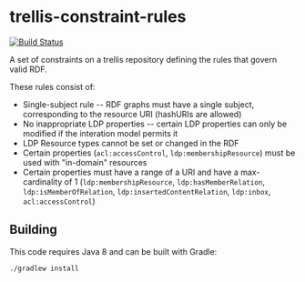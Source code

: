 # trellis-constraint-rules

[![Build Status](https://travis-ci.org/acoburn/trellis-constraint-rules.png?branch=master)](https://travis-ci.org/acoburn/trellis-constraint-rules)

A set of constraints on a trellis repository defining the rules that govern valid RDF.

These rules consist of:

  * Single-subject rule -- RDF graphs must have a single subject, corresponding to the resource URI (hashURIs are allowed)
  * No inappropriate LDP properties -- certain LDP properties can only be modified if the interation model permits it
  * LDP Resource types cannot be set or changed in the RDF
  * Certain properties (`acl:accessControl`, `ldp:membershipResource`) must be used with "in-domain" resources
  * Certain properties must have a range of a URI and have a max-cardinality of 1 (`ldp:membershipResource`, `ldp:hasMemberRelation`, `ldp:isMemberOfRelation`, `ldp:insertedContentRelation`, `ldp:inbox`, `acl:accessControl`)

## Building

This code requires Java 8 and can be built with Gradle:

    ./gradlew install
